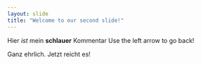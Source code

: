 ```yaml
---
layout: slide
title: "Welcome to our second slide!"
---
```

Hier *ist* mein __schlauer__ Kommentar
Use the left arrow to go back!

Ganz ehrlich. Jetzt reicht es!

